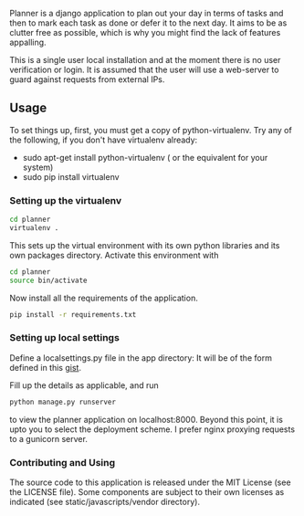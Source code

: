 Planner is a django application to plan out your day in terms of tasks and then
to mark each task as done or defer it to the next day. It aims to be as clutter
free as possible, which is why you might find the lack of features appalling.

This is a single user local installation and at the moment there is no user
verification or login. It is assumed that the user will use a web-server to
guard against requests from external IPs.

## Usage

To set things up, first, you must get a copy of python-virtualenv. Try any of
the following, if you don't have virtualenv already:

- sudo apt-get install python-virtualenv ( or the equivalent for your system)
- sudo pip install virtualenv

### Setting up the virtualenv

```sh
cd planner
virtualenv .
```

This sets up the virtual environment with its own python libraries and its own
packages directory. Activate this environment with

```sh
cd planner
source bin/activate
```

Now install all the requirements of the application.

```sh
pip install -r requirements.txt 
```

### Setting up local settings

Define a localsettings.py file in the app directory: It will be of the form
defined in this [gist][localsettings].

Fill up the details as applicable, and run 

```sh
python manage.py runserver
```

to view the planner application on localhost:8000. Beyond this point, it is
upto you to select the deployment scheme. I prefer nginx proxying requests to a
gunicorn server.

### Contributing and Using

The source code to this application is released under the MIT License (see the
LICENSE file). Some components are subject to their own licenses as indicated
(see static/javascripts/vendor directory). 

[localsettings]: https://gist.github.com/4372489


